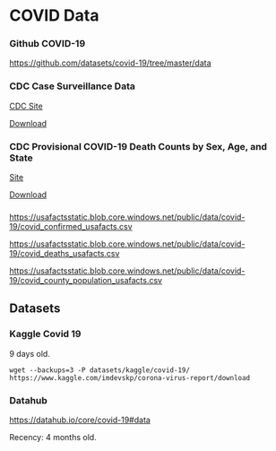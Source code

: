# COVID Data

### Github COVID-19

https://github.com/datasets/covid-19/tree/master/data

### CDC Case Surveillance Data

[CDC Site](https://data.cdc.gov/Case-Surveillance/COVID-19-Case-Surveillance-Public-Use-Data/vbim-akqf)

[Download](https://data.cdc.gov/api/views/vbim-akqf/rows.csv?accessType=DOWNLOAD)

### CDC Provisional COVID-19 Death Counts by Sex, Age, and State

[Site](https://data.cdc.gov/NCHS/Provisional-COVID-19-Death-Counts-by-Sex-Age-and-S/9bhg-hcku)

[Download](https://data.cdc.gov/api/views/9bhg-hcku/rows.csv?accessType=DOWNLOAD)

###

https://usafactsstatic.blob.core.windows.net/public/data/covid-19/covid_confirmed_usafacts.csv

https://usafactsstatic.blob.core.windows.net/public/data/covid-19/covid_deaths_usafacts.csv

https://usafactsstatic.blob.core.windows.net/public/data/covid-19/covid_county_population_usafacts.csv


## Datasets

### Kaggle Covid 19

9 days old.
```
wget --backups=3 -P datasets/kaggle/covid-19/ https://www.kaggle.com/imdevskp/corona-virus-report/download
```

### Datahub

https://datahub.io/core/covid-19#data

Recency: 4 months old.

